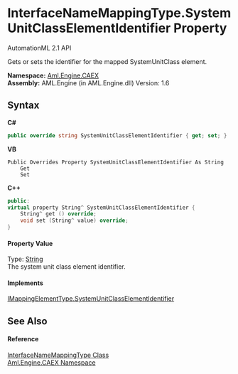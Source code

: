 # InterfaceNameMappingType.SystemUnitClassElementIdentifier Property 
AutomationML 2.1 API 

Gets or sets the identifier for the mapped SystemUnitClass element.

**Namespace:**&nbsp;<a href="N_Aml_Engine_CAEX">Aml.Engine.CAEX</a><br />**Assembly:**&nbsp;AML.Engine (in AML.Engine.dll) Version: 1.6

## Syntax

**C#**<br />
``` C#
public override string SystemUnitClassElementIdentifier { get; set; }
```

**VB**<br />
``` VB
Public Overrides Property SystemUnitClassElementIdentifier As String
	Get
	Set
```

**C++**<br />
``` C++
public:
virtual property String^ SystemUnitClassElementIdentifier {
	String^ get () override;
	void set (String^ value) override;
}
```


#### Property Value
Type: <a href="https://docs.microsoft.com/dotnet/api/system.string" target="_parent" rel="noopener noreferrer">String</a><br />The system unit class element identifier.

#### Implements
<a href="P_Aml_Engine_CAEX_IMappingElementType_SystemUnitClassElementIdentifier">IMappingElementType.SystemUnitClassElementIdentifier</a><br />

## See Also


#### Reference
<a href="T_Aml_Engine_CAEX_InterfaceNameMappingType">InterfaceNameMappingType Class</a><br /><a href="N_Aml_Engine_CAEX">Aml.Engine.CAEX Namespace</a><br />